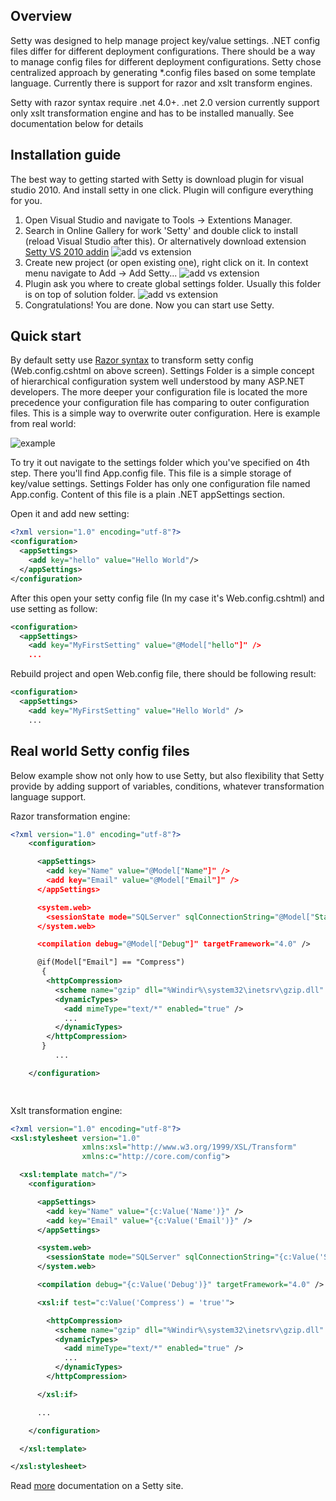 Overview
---------------------
Setty was designed to help manage project key/value settings. .NET config files differ for different deployment configurations. There should be a way to manage config files for different deployment configurations. Setty chose centralized approach by generating *.config files based on some template language. Currently there is support for razor and xslt transform engines. 

Setty with razor syntax require .net 4.0+. .net 2.0 version currently support only xslt transformation engine and has to be installed manually. See documentation below for details

Installation guide
---------------------
The best way to getting started with Setty is download plugin for visual studio 2010. And install setty in one click.
Plugin will configure everything for you.

1. Open Visual Studio and navigate to Tools -> Extentions Manager. 
2. Search in Online Gallery for work 'Setty' and double click to install (reload Visual Studio after this). Or alternatively download extension [Setty VS 2010 addin](https://github.com/downloads/paralect/setty/Setty.VsAddin.vsix) 
![add vs extension](http://paralect.github.com/setty/images/add_vs_extention.png)
3. Create new project (or open existing one), right click on it. In context menu navigate to Add -> Add Setty... 
![add vs extension](http://paralect.github.com/setty/images/images/add_setty.png)
4. Plugin ask you where to create global settings folder. Usually this folder is on top of solution folder. 
![add vs extension](http://paralect.github.com/setty/images/browse_settings_folder.png)
5. Congratulations! You are done. Now you can start use Setty.

Quick start
---------------------
By default setty use <a href="http://www.microsoft.com/web/category/razor">Razor syntax</a> to transform setty config (Web.config.cshtml on above screen). 
  Settings Folder is a simple concept of hierarchical configuration system well understood by many ASP.NET developers. The more deeper your configuration file is located the more precedence your configuration file has comparing to outer configuration files. This is a simple way to overwrite outer configuration. Here is example from real world:

![example](http://paralect.github.com/setty/images/settings_folder.png)

To try it out navigate to the settings folder which you've specified on 4th step. There you'll find App.config file. This file is a simple storage of key/value settings. Settings Folder has only one configuration file named App.config. Content of this file is a plain .NET appSettings section. 

Open it and add new setting:
``` xml
<?xml version="1.0" encoding="utf-8"?>
<configuration>
  <appSettings>
  	<add key="hello" value="Hello World"/>
  </appSettings>
</configuration>
```
After this open your setty config file (In my case it's Web.config.cshtml) and use setting as follow:
``` xml
<configuration>
  <appSettings>
    <add key="MyFirstSetting" value="@Model["hello"]" />
    ...
```
Rebuild project and open Web.config file, there should be following result:
``` xml
<configuration>
  <appSettings>
    <add key="MyFirstSetting" value="Hello World" />
    ...
```

Real world Setty config files
---------------------

Below example show not only how to use Setty, but also flexibility that Setty provide by adding support
of variables, conditions, whatever transformation language support.

Razor transformation engine:

``` xml
<?xml version="1.0" encoding="utf-8"?>
    <configuration>    

      <appSettings>
        <add key="Name" value="@Model["Name"]" />
        <add key="Email" value="@Model["Email"]" />
      </appSettings> 

      <system.web>
        <sessionState mode="SQLServer" sqlConnectionString="@Model["StateServer"]" />
      </system.web> 

      <compilation debug="@Model["Debug"]" targetFramework="4.0" /> 

      @if(Model["Email"] == "Compress")
       {
        <httpCompression>
          <scheme name="gzip" dll="%Windir%\system32\inetsrv\gzip.dll" />
          <dynamicTypes>
            <add mimeType="text/*" enabled="true" />
            ...
          </dynamicTypes>
        </httpCompression> 
       }     
          ...

    </configuration>

      
```

Xslt transformation engine:


``` xml
<?xml version="1.0" encoding="utf-8"?>
<xsl:stylesheet version="1.0"
                xmlns:xsl="http://www.w3.org/1999/XSL/Transform"
                xmlns:c="http://core.com/config"> 

  <xsl:template match="/">
    <configuration>    

      <appSettings>
        <add key="Name" value="{c:Value('Name')}" />
        <add key="Email" value="{c:Value('Email')}" />
      </appSettings> 

      <system.web>
        <sessionState mode="SQLServer" sqlConnectionString="{c:Value('StateServer')}" />
      </system.web> 

      <compilation debug="{c:Value('Debug')}" targetFramework="4.0" /> 

      <xsl:if test="c:Value('Compress') = 'true'">

        <httpCompression>
          <scheme name="gzip" dll="%Windir%\system32\inetsrv\gzip.dll" />
          <dynamicTypes>
            <add mimeType="text/*" enabled="true" />
            ...
          </dynamicTypes>
        </httpCompression>

      </xsl:if> 

      ...

    </configuration>

  </xsl:template> 

</xsl:stylesheet>

```

Read <a href="http://paralect.github.com/setty">more</a> documentation on a Setty site.

  